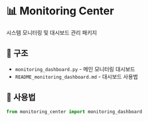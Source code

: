 # 📊 Monitoring Center

시스템 모니터링 및 대시보드 관리 패키지

## 📁 구조
- `monitoring_dashboard.py` - 메인 모니터링 대시보드
- `README_monitoring_dashboard.md` - 대시보드 사용법

## 🚀 사용법
```python
from monitoring_center import monitoring_dashboard
``` 